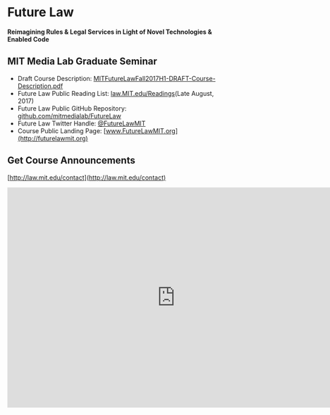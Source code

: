 # Future Law 
**Reimagining Rules & Legal Services in Light of Novel Technologies & Enabled Code**

## MIT Media Lab Graduate Seminar

* Draft Course Description: [MITFutureLawFall2017H1-DRAFT-Course-Description.pdf](https://github.com/mitmedialab/FutureLaw/blob/master/MITFutureLawFall2017H1-DRAFT-Course-Description.pdf)
* Future Law Public Reading List: [law.MIT.edu/Readings](http://law.mit.edu/readings)(Late August, 2017)
* Future Law Public GitHub Repository: [github.com/mitmedialab/FutureLaw](https://github.com/mitmedialab/FutureLaw)
* Future Law Twitter Handle: [@FutureLawMIT](https://twitter.com/FutureLawMIT)
* Course Public Landing Page: [www.FutureLawMIT.org](http://futurelawmit.org)

## Get Course Announcements

[http://law.mit.edu/contact](http://law.mit.edu/contact)

<iframe src="https://docs.google.com/forms/d/e/1FAIpQLScuJav_1n7eKTd5ukFUyq4PIF5csxlyDewCYXuok66owfJHaA/viewform?embedded=true" width="760" height="500" frameborder="0" marginheight="0" marginwidth="0">Loading...</iframe>
